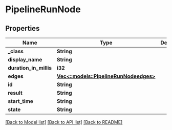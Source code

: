 # PipelineRunNode

## Properties
Name | Type | Description | Notes
------------ | ------------- | ------------- | -------------
**_class** | **String** |  | [optional] 
**display_name** | **String** |  | [optional] 
**duration_in_millis** | **i32** |  | [optional] 
**edges** | [**Vec<::models::PipelineRunNodeedges>**](PipelineRunNodeedges.md) |  | [optional] 
**id** | **String** |  | [optional] 
**result** | **String** |  | [optional] 
**start_time** | **String** |  | [optional] 
**state** | **String** |  | [optional] 

[[Back to Model list]](../README.md#documentation-for-models) [[Back to API list]](../README.md#documentation-for-api-endpoints) [[Back to README]](../README.md)


